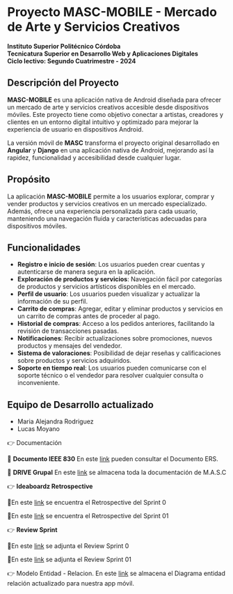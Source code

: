 # Proyecto MASC-MOBILE - Mercado de Arte y Servicios Creativos

**Instituto Superior Politécnico Córdoba**  
**Tecnicatura Superior en Desarrollo Web y Aplicaciones Digitales**  
**Ciclo lectivo: Segundo Cuatrimestre - 2024**

## Descripción del Proyecto

**MASC-MOBILE** es una aplicación nativa de Android diseñada para ofrecer un mercado de arte y servicios creativos accesible desde dispositivos móviles. Este proyecto tiene como objetivo conectar a artistas, creadores y clientes en un entorno digital intuitivo y optimizado para mejorar la experiencia de usuario en dispositivos Android.

La versión móvil de **MASC** transforma el proyecto original desarrollado en **Angular** y **Django** en una aplicación nativa de Android, mejorando así la rapidez, funcionalidad y accesibilidad desde cualquier lugar.

## Propósito

La aplicación **MASC-MOBILE** permite a los usuarios explorar, comprar y vender productos y servicios creativos en un mercado especializado. Además, ofrece una experiencia personalizada para cada usuario, manteniendo una navegación fluida y características adecuadas para dispositivos móviles.

## Funcionalidades

- **Registro e inicio de sesión**: Los usuarios pueden crear cuentas y autenticarse de manera segura en la aplicación.
- **Exploración de productos y servicios**: Navegación fácil por categorías de productos y servicios artísticos disponibles en el mercado.
- **Perfil de usuario**: Los usuarios pueden visualizar y actualizar la información de su perfil.
- **Carrito de compras**: Agregar, editar y eliminar productos y servicios en un carrito de compras antes de proceder al pago.
- **Historial de compras**: Acceso a los pedidos anteriores, facilitando la revisión de transacciones pasadas.
- **Notificaciones**: Recibir actualizaciones sobre promociones, nuevos productos y mensajes del vendedor.
- **Sistema de valoraciones**: Posibilidad de dejar reseñas y calificaciones sobre productos y servicios adquiridos.
- **Soporte en tiempo real**: Los usuarios pueden comunicarse con el soporte técnico o el vendedor para resolver cualquier consulta o inconveniente.

## Equipo de Desarrollo actualizado

- Maria Alejandra Rodriguez
- Lucas Moyano

:point_right: Documentación

:small_orange_diamond: **Documento IEEE 830**
En este [link](https://docs.google.com/document/d/1tD0woiiwuhC0ZnckBN2w5cAZf1QsHqN9/edit?usp=sharing&ouid=105320720932750339924&rtpof=true&sd=true) pueden consultar el Documento ERS.

:small_orange_diamond: **DRIVE Grupal**
En este [link](https://drive.google.com/drive/folders/1ba9DFmO3WURKgp5lAbNZ9XExrsz_w8vD) se almacena toda la documentación de M.A.S.C 

:point_right: **Ideaboardz Retrospective**

:small_orange_diamond:En este [link](https://ideaboardz.com/for/MASC-%20Sprint%200/5366403) se encuentra el Retrospective del Sprint 0 

:small_orange_diamond:En este [link](https://ideaboardz.com/for/RETROSPECTIVE/5384088) se encuentra el Retrospective del Sprint 01

:point_right: **Review Sprint**

:small_orange_diamond:En este [link](https://github.com/saitamaworker/MASC-MOBILE/wiki/Sprint-Review-%7C-Sprint-0) se adjunta el Review Sprint 0

:small_orange_diamond:En este [link](https://github.com/saitamaworker/MASC-MOBILE/wiki/Sprint-Review-%7C-Sprint-01) se adjunta el Review Sprint 01

:point_right: Modelo Entidad - Relacion. En este [link](https://drive.google.com/drive/folders/1ba9DFmO3WURKgp5lAbNZ9XExrsz_w8vD) se almacena el Diagrama entidad relación actualizado para nuestra app móvil.












